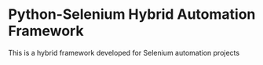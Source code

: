 # Python-Selenium Hybrid Automation Framework

This is a hybrid framework developed for Selenium automation projects
